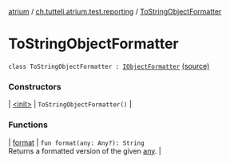 [atrium](../../index.md) / [ch.tutteli.atrium.test.reporting](../index.md) / [ToStringObjectFormatter](.)

# ToStringObjectFormatter

`class ToStringObjectFormatter : `[`IObjectFormatter`](../../ch.tutteli.atrium.reporting/-i-object-formatter/index.md) [(source)](https://github.com/robstoll/atrium/tree/master/atrium-test/src/main/kotlin/ch/tutteli/atrium/test/reporting/ToStringObjectFormatter.kt#L5)

### Constructors

| [&lt;init&gt;](-init-.md) | `ToStringObjectFormatter()` |

### Functions

| [format](format.md) | `fun format(any: Any?): String`<br>Returns a formatted version of the given [any](format.md#ch.tutteli.atrium.test.reporting.ToStringObjectFormatter$format(kotlin.Any)/any). |

